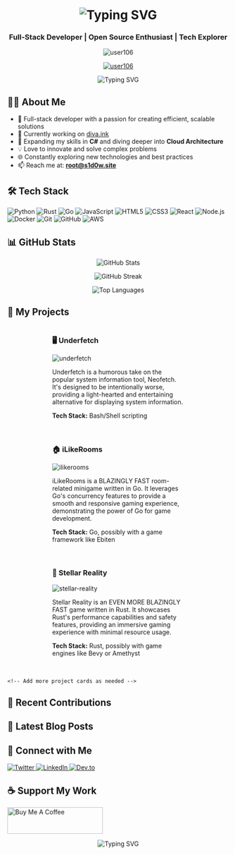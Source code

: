 <div align="center">

  <h1><img src="https://readme-typing-svg.herokuapp.com?font=Fira+Code&size=30&duration=3000&pause=1000&color=58A6FF&center=true&vCenter=true&width=435&lines=Hello%2C+I'm+lokxo!+%F0%9F%91%A8%E2%80%8D%F0%9F%92%BB;Welcome+to+my+profile!" alt="Typing SVG" /></h1>

  <h3>Full-Stack Developer | Open Source Enthusiast | Tech Explorer</h3>

  <p>
    <img src="https://komarev.com/ghpvc/?username=user106&label=Profile%20views&color=0e75b6&style=flat" alt="user106" />
  </p>

  <p>
    <a href="https://github.com/ryo-ma/github-profile-trophy">
      <img src="https://github-profile-trophy.vercel.app/?username=user106&theme=darkhub&column=7&margin-w=15&margin-h=15" alt="user106" />
    </a>
  </p>

  <p>
    <img src="https://readme-typing-svg.herokuapp.com?font=Fira+Code&pause=1000&color=58A6FF&center=true&vCenter=true&width=435&lines=Python+%7C+Rust+%7C+Go+%7C+JavaScript;React+%7C+Node.js+%7C+RESTful+APIs;SQL+%26+NoSQL+%7C+Docker+%7C+Git;Always+learning%2C+always+coding!" alt="Typing SVG" />
  </p>

</div>

<div>

  <h2>🧑‍💻 About Me</h2>

  - 🚀 Full-stack developer with a passion for creating efficient, scalable solutions
  - 🔭 Currently working on [diva.ink](https://diva.ink)
  - 🌱 Expanding my skills in **C#** and diving deeper into **Cloud Architecture**
  - 💡 Love to innovate and solve complex problems
  - 🌐 Constantly exploring new technologies and best practices
  - 📫 Reach me at: **root@s1d0w.site**

  <h2>🛠️ Tech Stack</h2>

  <p>
    <img src="https://img.shields.io/badge/Python-3776AB?style=for-the-badge&logo=python&logoColor=white" alt="Python" />
    <img src="https://img.shields.io/badge/Rust-000000?style=for-the-badge&logo=rust&logoColor=white" alt="Rust" />
    <img src="https://img.shields.io/badge/Go-00ADD8?style=for-the-badge&logo=go&logoColor=white" alt="Go" />
    <img src="https://img.shields.io/badge/JavaScript-F7DF1E?style=for-the-badge&logo=javascript&logoColor=black" alt="JavaScript" />
    <img src="https://img.shields.io/badge/HTML5-E34F26?style=for-the-badge&logo=html5&logoColor=white" alt="HTML5" />
    <img src="https://img.shields.io/badge/CSS3-1572B6?style=for-the-badge&logo=css3&logoColor=white" alt="CSS3" />
    <img src="https://img.shields.io/badge/React-20232A?style=for-the-badge&logo=react&logoColor=61DAFB" alt="React" />
    <img src="https://img.shields.io/badge/Node.js-43853D?style=for-the-badge&logo=node.js&logoColor=white" alt="Node.js" />
    <img src="https://img.shields.io/badge/Docker-2CA5E0?style=for-the-badge&logo=docker&logoColor=white" alt="Docker" />
    <img src="https://img.shields.io/badge/Git-F05032?style=for-the-badge&logo=git&logoColor=white" alt="Git" />
    <img src="https://img.shields.io/badge/GitHub-100000?style=for-the-badge&logo=github&logoColor=white" alt="GitHub" />
    <img src="https://img.shields.io/badge/Amazon_AWS-232F3E?style=for-the-badge&logo=amazon-aws&logoColor=white" alt="AWS" />
  </p>

  <h2>📊 GitHub Stats</h2>

  <p align="center">
    <img src="https://github-readme-stats.vercel.app/api?username=user106&show_icons=true&theme=github_dark" alt="GitHub Stats" />
  </p>

  <p align="center">
    <img src="https://github-readme-streak-stats.herokuapp.com/?user=user106&theme=github-dark-blue" alt="GitHub Streak" />
  </p>

  <p align="center">
    <img src="https://github-readme-stats.vercel.app/api/top-langs/?username=user106&layout=compact&theme=github_dark" alt="Top Languages" />
  </p>

 <h2>🚀 My Projects</h2>

<div style="display: flex; flex-wrap: wrap; justify-content: space-around;">

  <div style="width: 45%; min-width: 300px; margin-bottom: 20px;">
    <h3>🖥️ Underfetch</h3>
    <img src="https://github-readme-stats.vercel.app/api/pin/?username=user106&repo=underfetch&theme=github_dark" alt="underfetch" />
    <p>Underfetch is a humorous take on the popular system information tool, Neofetch. It's designed to be intentionally worse, providing a light-hearted and entertaining alternative for displaying system information.</p>
    <p><strong>Tech Stack:</strong> Bash/Shell scripting</p>
  </div>

  <div style="width: 45%; min-width: 300px; margin-bottom: 20px;">
    <h3>🏠 iLikeRooms</h3>
    <img src="https://github-readme-stats.vercel.app/api/pin/?username=user106&repo=ilikerooms&theme=github_dark" alt="ilikerooms" />
    <p>iLikeRooms is a BLAZINGLY FAST room-related minigame written in Go. It leverages Go's concurrency features to provide a smooth and responsive gaming experience, demonstrating the power of Go for game development.</p>
    <p><strong>Tech Stack:</strong> Go, possibly with a game framework like Ebiten</p>
  </div>

  <div style="width: 45%; min-width: 300px; margin-bottom: 20px;">
    <h3>🌌 Stellar Reality</h3>
    <img src="https://github-readme-stats.vercel.app/api/pin/?username=user106&repo=stellar-reality&theme=github_dark" alt="stellar-reality" />
    <p>Stellar Reality is an EVEN MORE BLAZINGLY FAST game written in Rust. It showcases Rust's performance capabilities and safety features, providing an immersive gaming experience with minimal resource usage.</p>
    <p><strong>Tech Stack:</strong> Rust, possibly with game engines like Bevy or Amethyst</p>
  </div>

</div>

 
    <!-- Add more project cards as needed -->
  </p>

  <h2>🚀 Recent Contributions</h2>

  <!-- Add a dynamic list of your recent GitHub contributions here -->
  <!-- You can use a GitHub Action to automatically update this section -->

  <h2>📘 Latest Blog Posts</h2>

  <!-- Add a list of your latest blog posts or articles here -->
  <!-- You can use a service like dev.to or Medium and integrate their RSS feeds -->

  <h2>🤝 Connect with Me</h2>

  <p>
    <a href="https://twitter.com/lokxo" target="_blank">
      <img src="https://img.shields.io/badge/Twitter-1DA1F2?style=for-the-badge&logo=twitter&logoColor=white" alt="Twitter" />
    </a>
    <a href="https://linkedin.com/in/lokxo" target="_blank">
      <img src="https://img.shields.io/badge/LinkedIn-0077B5?style=for-the-badge&logo=linkedin&logoColor=white" alt="LinkedIn" />
    </a>
    <a href="https://dev.to/lokxo" target="_blank">
      <img src="https://img.shields.io/badge/dev.to-0A0A0A?style=for-the-badge&logo=dev.to&logoColor=white" alt="Dev.to" />
    </a>
  </p>

  <h2>☕ Support My Work</h2>

  <p>
    <a href="https://www.buymeacoffee.com/lokxo" target="_blank">
      <img src="https://cdn.buymeacoffee.com/buttons/v2/default-yellow.png" alt="Buy Me A Coffee" height="60px" width="217px" />
    </a>
  </p>

</div>

<div align="center">
  <img src="https://readme-typing-svg.herokuapp.com?font=Fira+Code&pause=1000&color=58A6FF&center=true&vCenter=true&width=435&lines=Thanks+for+visiting!+%F0%9F%91%8B;Let's+connect+and+code+together!" alt="Typing SVG" />
</div>
